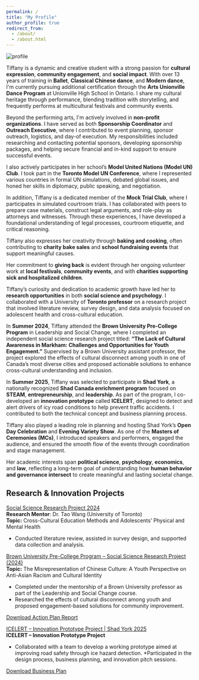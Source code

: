 ```yaml
---
permalink: /
title: "My Profile"
author_profile: true
redirect_from: 
  - /about/
  - /about.html
---
```

![profile](https://tiffanyjtfu.github.io/TiffanyFu/images/tiffanyprofile1.JPG)

Tiffany is a dynamic and creative student with a strong passion for **cultural expression**, **community engagement**, and **social impact**. With over 13 years of training in **Ballet**, **Classical Chinese dance**, and **Modern dance**, I'm currently pursuing additional certification through the **Arts Unionville Dance Program** at Unionville High School in Ontario. I share my cultural heritage through performance, blending tradition with storytelling, and frequently performs at multicultural festivals and community events.

Beyond the performing arts, I'm actively involved in **non-profit organizations**. I have served as both **Sponsorship Coordinator** and **Outreach Executive**, where I contributed to event planning, sponsor outreach, logistics, and day-of execution. My responsibilities included researching and contacting potential sponsors, developing sponsorship packages, and helping secure financial and in-kind support to ensure successful events.

I also actively participates in her school’s **Model United Nations (Model UN) Club**. I took part in the **Toronto Model UN Conference**, where I represented various countries in formal UN simulations, debated global issues, and honed her skills in diplomacy, public speaking, and negotiation.

In addition, Tiffany is a dedicated member of the **Mock Trial Club**, where I participates in simulated courtroom trials. I has collaborated with peers to prepare case materials, construct legal arguments, and role-play as attorneys and witnesses. Through these experiences, I have developed a foundational understanding of legal processes, courtroom etiquette, and critical reasoning.

Tiffany also expresses her creativity through **baking and cooking**, often contributing to **charity bake sales** and **school fundraising events** that support meaningful causes.

Her commitment to **giving back** is evident through her ongoing volunteer work at **local festivals**, **community events**, and with **charities supporting sick and hospitalized children**.

Tiffany’s curiosity and dedication to academic growth have led her to **research opportunities** in both **social science and psychology**. I collaborated with a University of **Toronto professor** on a research project that involved literature review, survey design, and data analysis focused on adolescent health and cross-cultural education.

In **Summer 2024**, Tiffany attended the **Brown University Pre-College Program** in Leadership and Social Change, where I completed an independent social science research project titled:
**“The Lack of Cultural Awareness in Markham: Challenges and Opportunities for Youth Engagement.”**
Supervised by a Brown University assistant professor, the project explored the effects of cultural disconnect among youth in one of Canada’s most diverse cities and proposed actionable solutions to enhance cross-cultural understanding and inclusion.

In **Summer 2025**, Tiffany was selected to participate in **Shad York**, a nationally recognized **Shad Canada enrichment program** focused on **STEAM**, **entrepreneurship**, and **leadership**. As part of the program, I co-developed an **innovation prototype** called **ICELERT**, designed to detect and alert drivers of icy road conditions to help prevent traffic accidents. I contributed to both the technical concept and business planning process.

Tiffany also played a leading role in planning and hosting Shad York’s **Open Day Celebration** and **Evening Variety Show**. As one of the **Masters of Ceremonies (MCs)**, I introduced speakers and performers, engaged the audience, and ensured the smooth flow of the events through coordination and stage management.

Her academic interests span **political science**, **psychology**, **economics**, and **law**, reflecting a long-term goal of understanding how **human behavior and governance intersect** to create meaningful and lasting societal change.

## Research & Innovation Projects

<a href="https://tiffanyjtfu.github.io/TiffanyFu/teaching/SocialScienceResearchProject" target='_blank'>Social Science Research Project 2024</a>
<br>**Research Mentor**: Dr. Tao Wang (University of Toronto)
<br>**Topic:** Cross-Cultural Education Methods and Adolescents’ Physical and Mental Health
* Conducted literature review, assisted in survey design, and supported data collection and analysis.

<a href="https://tiffanyjtfu.github.io/TiffanyFu/teaching/SocialScienceResearchProject" target='_blank'>Brown University Pre-College Program – Social Science Research Project (2024)</a>
<br>**Topic:** The Misrepresentation of Chinese Culture: A Youth Perspective on Anti-Asian Racism and Cultural Identity
* Completed under the mentorship of a Brown University professor as part of the Leadership and Social Change course.
* Researched the effects of cultural disconnect among youth and proposed engagement-based solutions for community improvement.

<a href="https://tiffanyjtfu.github.io/TiffanyFu/files/Step 8B_ Action plan Final Report - Tiffany Fu.pdf" target="_blank" rel="noopener noreferrer">Download Action Plan Report</a>

<a href="https://tiffanyjtfu.github.io/TiffanyFu/teaching/SocialScienceResearchProject" target='_blank'>ICELERT – Innovation Prototype Project | Shad York 2025</a>
<br>**ICELERT – Innovation Prototype Project** 
* Collaborated with a team to develop a working prototype aimed at improving road safety through ice hazard detection.
*Participated in the design process, business planning, and innovation pitch sessions.

<a href="https://tiffanyjtfu.github.io/TiffanyFu/files/ICELERT - Business Plan.pdf" target="_blank" rel="noopener noreferrer">Download Business Plan</a>



